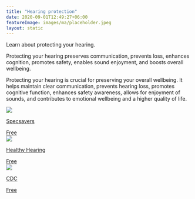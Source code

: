 ```yaml
---
title: "Hearing protection"
date: 2020-09-01T12:49:27+06:00
featureImage: images/ma/placeholder.jpeg
layout: static
---
```


Learn about protecting your hearing.

Protecting your hearing preserves communication, prevents loss, enhances cognition, promotes safety, enables sound enjoyment, and boosts overall wellbeing.

Protecting your hearing is crucial for preserving your overall wellbeing. It helps maintain clear communication, prevents hearing loss, promotes cognitive function, enhances safety awareness, allows for enjoyment of sounds, and contributes to emotional wellbeing and a higher quality of life.

<a class="ma-link" href="https://www.specsavers.co.uk/hearing/hearing-protection"><div class="ma-card"><div class="ma-icon"><img src ="/images/icon-check.png"/></div><div class="ma-name"><p>Specsavers</p></div><div class="ma-paid-text"><span>Free</span></div></div></a><a class="ma-link" href="https://www.healthyhearing.com/help/hearing-loss/prevention"><div class="ma-card"><div class="ma-icon"><img src ="/images/icon-check.png"/></div><div class="ma-name"><p>Healthy Hearing</p></div><div class="ma-paid-text"><span>Free</span></div></div></a><a class="ma-link" href="https://www.cdc.gov/nceh/hearing_loss/infographic/"><div class="ma-card"><div class="ma-icon"><img src ="/images/icon-check.png"/></div><div class="ma-name"><p>CDC</p></div><div class="ma-paid-text"><span>Free</span></div></div></a>  

<br/><br/>






